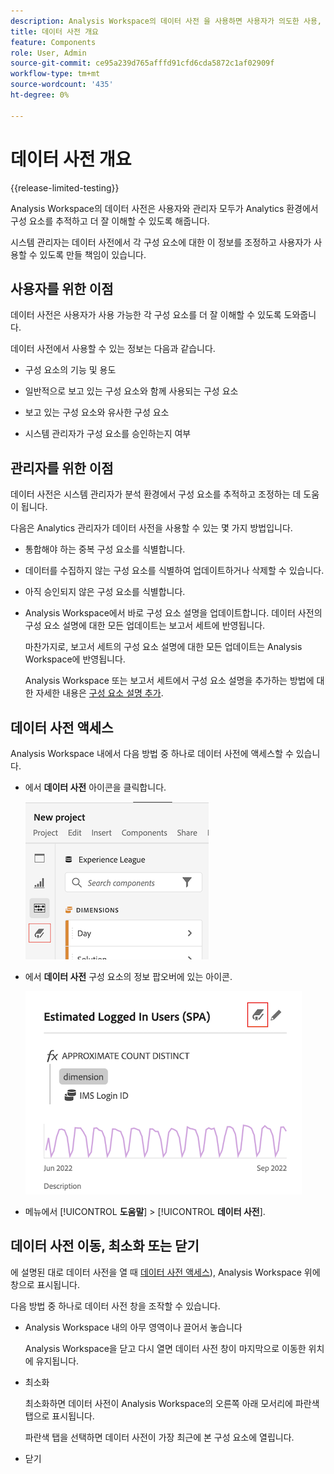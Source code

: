 ```yaml
---
description: Analysis Workspace의 데이터 사전 을 사용하면 사용자가 의도한 사용, 승인됨, 중복 등 Analysis Workspace의 다양한 구성 요소를 카탈로그화하고 추적할 수 있습니다.
title: 데이터 사전 개요
feature: Components
role: User, Admin
source-git-commit: ce95a239d765afffd91cfd6cda5872c1af02909f
workflow-type: tm+mt
source-wordcount: '435'
ht-degree: 0%

---
```


# 데이터 사전 개요

{{release-limited-testing}}

Analysis Workspace의 데이터 사전은 사용자와 관리자 모두가 Analytics 환경에서 구성 요소를 추적하고 더 잘 이해할 수 있도록 해줍니다.

시스템 관리자는 데이터 사전에서 각 구성 요소에 대한 이 정보를 조정하고 사용자가 사용할 수 있도록 만들 책임이 있습니다.

## 사용자를 위한 이점

데이터 사전은 사용자가 사용 가능한 각 구성 요소를 더 잘 이해할 수 있도록 도와줍니다.

데이터 사전에서 사용할 수 있는 정보는 다음과 같습니다.

* 구성 요소의 기능 및 용도

* 일반적으로 보고 있는 구성 요소와 함께 사용되는 구성 요소

* 보고 있는 구성 요소와 유사한 구성 요소

* 시스템 관리자가 구성 요소를 승인하는지 여부

## 관리자를 위한 이점

데이터 사전은 시스템 관리자가 분석 환경에서 구성 요소를 추적하고 조정하는 데 도움이 됩니다.

다음은 Analytics 관리자가 데이터 사전을 사용할 수 있는 몇 가지 방법입니다.

* 통합해야 하는 중복 구성 요소를 식별합니다.

* 데이터를 수집하지 않는 구성 요소를 식별하여 업데이트하거나 삭제할 수 있습니다.

* 아직 승인되지 않은 구성 요소를 식별합니다.

* Analysis Workspace에서 바로 구성 요소 설명을 업데이트합니다. 데이터 사전의 구성 요소 설명에 대한 모든 업데이트는 보고서 세트에 반영됩니다.

   마찬가지로, 보고서 세트의 구성 요소 설명에 대한 모든 업데이트는 Analysis Workspace에 반영됩니다.

   Analysis Workspace 또는 보고서 세트에서 구성 요소 설명을 추가하는 방법에 대한 자세한 내용은 [구성 요소 설명 추가](/help/analyze/analysis-workspace/components/add-component-descriptions.md).

## 데이터 사전 액세스

Analysis Workspace 내에서 다음 방법 중 하나로 데이터 사전에 액세스할 수 있습니다.

* 에서 **데이터 사전** 아이콘을 클릭합니다.

   ![왼쪽 레일의 데이터 사전 아이콘](assets/data-dictionary-access-icon.png)

* 에서 **데이터 사전** 구성 요소의 정보 팝오버에 있는 아이콘.

   ![정보 팝오버의 데이터 사전 아이콘](assets/data-dictionary-access-infopopover.png)
<!--update screenshot; this was taken from a mock-->

* 메뉴에서 [!UICONTROL **도움말**] > [!UICONTROL **데이터 사전**].

   <!--add screenshot-->

## 데이터 사전 이동, 최소화 또는 닫기

에 설명된 대로 데이터 사전을 열 때 [데이터 사전 액세스](#access-the-data-dictionary)), Analysis Workspace 위에 창으로 표시됩니다.

다음 방법 중 하나로 데이터 사전 창을 조작할 수 있습니다.

* Analysis Workspace 내의 아무 영역이나 끌어서 놓습니다

   Analysis Workspace을 닫고 다시 열면 데이터 사전 창이 마지막으로 이동한 위치에 유지됩니다. <!--True?-->

* 최소화

   최소화하면 데이터 사전이 Analysis Workspace의 오른쪽 아래 모서리에 파란색 탭으로 표시됩니다.

   파란색 탭을 선택하면 데이터 사전이 가장 최근에 본 구성 요소에 열립니다.

* 닫기
